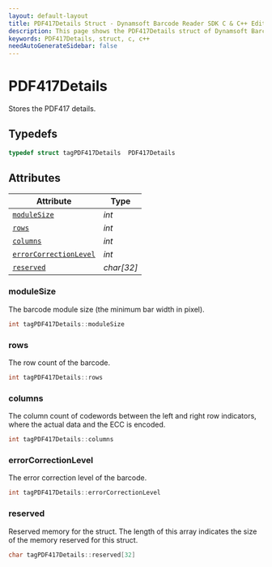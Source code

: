 ```yaml
---
layout: default-layout
title: PDF417Details Struct - Dynamsoft Barcode Reader SDK C & C++ Edition
description: This page shows the PDF417Details struct of Dynamsoft Barcode Reader SDK C & C++ Edition.
keywords: PDF417Details, struct, c, c++
needAutoGenerateSidebar: false
---
```



# PDF417Details
Stores the PDF417 details.

## Typedefs

```cpp
typedef struct tagPDF417Details  PDF417Details
```  

## Attributes
  
| Attribute | Type |
|---------- | ---- |
| [`moduleSize`](#modulesize) | *int* |
| [`rows`](#rows) | *int* |
| [`columns`](#columns) | *int* |
| [`errorCorrectionLevel`](#errorcorrectionlevel) | *int* |
| [`reserved`](#reserved) | *char\[32\]* |


### moduleSize
The barcode module size (the minimum bar width in pixel).
```cpp
int tagPDF417Details::moduleSize
```

### rows
The row count of the barcode.
```cpp
int tagPDF417Details::rows
```

### columns
The column count of codewords between the left and right row indicators, where the actual data and the ECC is encoded.

```cpp
int tagPDF417Details::columns
```

### errorCorrectionLevel
The error correction level of the barcode.
```cpp
int tagPDF417Details::errorCorrectionLevel
```

### reserved
Reserved memory for the struct. The length of this array indicates the size of the memory reserved for this struct.
```cpp
char tagPDF417Details::reserved[32]
```
